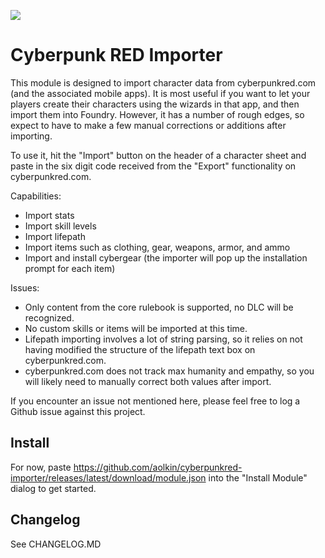![](https://img.shields.io/badge/Foundry-v10-informational)
<!--- Downloads @ Latest Badge -->
<!--- ![Latest Release Download Count](https://img.shields.io/github/downloads/aolkin/cyberpunkred-importer/latest/module.zip) -->

<!--- Forge Bazaar Install % Badge -->
<!--- replace <your-module-name> with the `name` in your manifest -->
<!--- ![Forge Installs](https://img.shields.io/badge/dynamic/json?label=Forge%20Installs&query=package.installs&suffix=%25&url=https%3A%2F%2Fforge-vtt.com%2Fapi%2Fbazaar%2Fpackage%2Fcyberpunkred-importer&colorB=4aa94a) -->

# Cyberpunk RED Importer

This module is designed to import character data from cyberpunkred.com (and the
associated mobile apps). It is most useful if you want to let your players
create their characters using the wizards in that app, and then import them
into Foundry. However, it has a number of rough edges, so expect to have to
make a few manual corrections or additions after importing.

To use it, hit the "Import" button on the header of a character sheet and
paste in the six digit code received from the "Export" functionality on
cyberpunkred.com.

Capabilities:
- Import stats
- Import skill levels
- Import lifepath
- Import items such as clothing, gear, weapons, armor, and ammo
- Import and install cybergear (the importer will pop up the installation
  prompt for each item)

Issues:
- Only content from the core rulebook is supported, no DLC will be recognized.
- No custom skills or items will be imported at this time.
- Lifepath importing involves a lot of string parsing, so it relies on not
  having modified the structure of the lifepath text box on cyberpunkred.com.
- cyberpunkred.com does not track max humanity and empathy, so you will likely
  need to manually correct both values after import.

If you encounter an issue not mentioned here, please feel free to log a Github
issue against this project.

## Install

For now, paste https://github.com/aolkin/cyberpunkred-importer/releases/latest/download/module.json into the "Install Module" dialog to get started.

## Changelog

See CHANGELOG.MD
